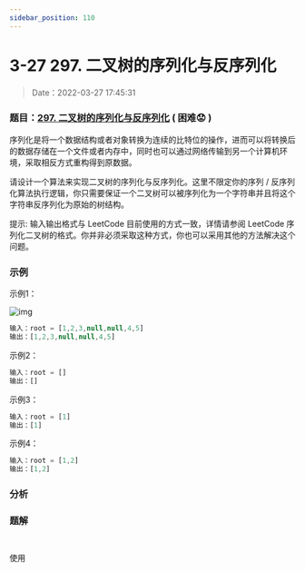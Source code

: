 ```yaml
---
sidebar_position: 110
---
```


# 3-27 297. 二叉树的序列化与反序列化

> Date：2022-03-27 17:45:31

### 题目：[297. 二叉树的序列化与反序列化](https://leetcode-cn.com/problems/serialize-and-deserialize-binary-tree/)  ( 困难:worried: )

序列化是将一个数据结构或者对象转换为连续的比特位的操作，进而可以将转换后的数据存储在一个文件或者内存中，同时也可以通过网络传输到另一个计算机环境，采取相反方式重构得到原数据。

请设计一个算法来实现二叉树的序列化与反序列化。这里不限定你的序列 / 反序列化算法执行逻辑，你只需要保证一个二叉树可以被序列化为一个字符串并且将这个字符串反序列化为原始的树结构。

提示: 输入输出格式与 LeetCode 目前使用的方式一致，详情请参阅 LeetCode 序列化二叉树的格式。你并非必须采取这种方式，你也可以采用其他的方法解决这个问题。

### 示例

示例1：

![img](https://gitee.com/nahaohao/pic-upload/raw/master/img/serdeser.jpg)

```ts
输入：root = [1,2,3,null,null,4,5]
输出：[1,2,3,null,null,4,5]
```

示例2：

```ts
输入：root = []
输出：[]
```

示例3：

```ts
输入：root = [1]
输出：[1]
```

示例4：

```ts
输入：root = [1,2]
输出：[1,2]
```

### 分析



### 题解

> 

```ts

```

> 

```ts

```

使用

```ts

```

